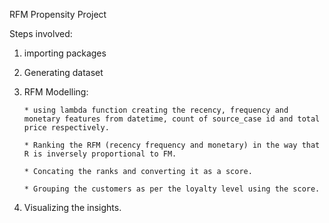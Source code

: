 RFM Propensity Project

Steps involved:

1. importing packages
2. Generating dataset
3. RFM Modelling:
   
       * using lambda function creating the recency, frequency and monetary features from datetime, count of source_case id and total price respectively.
   
       * Ranking the RFM (recency frequency and monetary) in the way that R is inversely proportional to FM.
   
       * Concating the ranks and converting it as a score.
   
       * Grouping the customers as per the loyalty level using the score.
   
5. Visualizing the insights.
